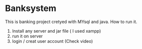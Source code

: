# Banksystem

This is banking project cretyed with MYsql and java. 
How to run it.
1) Install any server and jar file ( I used xampp)
2) run it on server 
3) login / creat user account (Check video)
